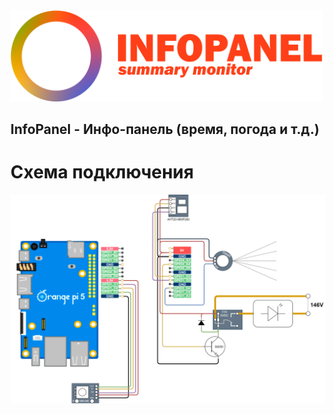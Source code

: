 <img src="https://github.com/HoriFox/SmartHomeCentralDoc/blob/main/gitimg/infopanel_logo.png" width="500">

## InfoPanel - Инфо-панель (время, погода и т.д.)

# Схема подключения
![Схема](https://github.com/HoriFox/InfoPanel/blob/master/img/InfoPanel.png)
